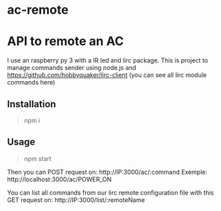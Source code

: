 # ac-remote

# API to remote an AC
I use an raspberry py 3 with a IR led and lirc package. This is project to manage commands sender using node.js and https://github.com/hobbyquaker/lirc-client  (you can see all lirc module commands here)

## Installation
> npm i

## Usage

> npm start

Then you can POST request on: http://IP:3000/ac/:command
Exemple: http://localhost:3000/ac/POWER_ON

You can list all commands from our lirc remote configuration file with this GET request on: http://IP:3000/list/:remoteName
